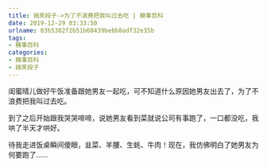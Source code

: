 ```yaml
---
title: 搞笑段子->为了不浪费把我叫过去吃 | 糗事百科
date: 2019-12-29 03:33:50
urlname: 03b5382f2b51b68439bebb8adf32e35b
tags: 
- 糗事百科
categories:
- 糗事百科
- 搞笑段子
---
```

闺蜜晴儿做好午饭准备跟她男友一起吃，可不知道什么原因她男友出去了，为了不浪费把我叫过去吃。

到了之后开始跟我哭哭啼啼，说她男友看到菜就说公司有事跑了，一口都没吃，我哄了半天才哄好。

待我走进饭桌瞬间傻眼，韭菜、羊腰、生蚝、牛肉！现在，我仿佛明白了她男友为何要跑了……


